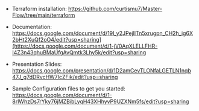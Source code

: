* Terraform installation: https://github.com/curtismu7/Master-Flow/tree/main/terraform

* Documentation: https://docs.google.com/document/d/19I_y2JPejllTn5xrugpn_CH2h_ig6X2bHt2XuQf2oO4/edit?usp=sharing](https://docs.google.com/document/d/1-jV0AqXLELLFHR-I4Z3n43qhuBMaUfgAvQmtk3Lhy5k/edit?usp=sharing
* Presentation Slides:  https://docs.google.com/presentation/d/1D2amCevTLONfaLGETLN1nqb47J_g7dDRvcHW7IcZFik/edit?usp=sharing

* Sample Configuration files to get you started: https://docs.google.com/document/d/1-8rlWhzDs7rYky76jMZBibLyqH43XHhyvP9UZXNm5fs/edit?usp=sharing





